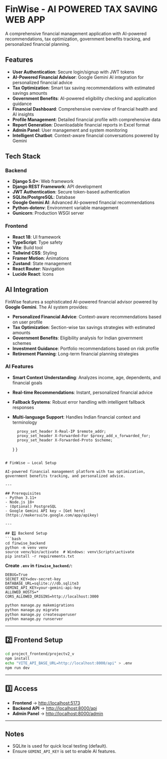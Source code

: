# FinWise - AI POWERED TAX SAVING WEB APP
A comprehensive financial management application with AI-powered recommendations, tax optimization, government benefits tracking, and personalized financial planning.

## Features

- **User Authentication**: Secure login/signup with JWT tokens
- **AI-Powered Financial Advisor**: Google Gemini AI integration for personalized financial advice
- **Tax Optimization**: Smart tax saving recommendations with estimated savings amounts
- **Government Benefits**: AI-powered eligibility checking and application guidance
- **Financial Dashboard**: Comprehensive overview of financial health and AI insights
- **Profile Management**: Detailed financial profile with comprehensive data
- **Report Generation**: Downloadable financial reports in Excel format
- **Admin Panel**: User management and system monitoring
- **Intelligent Chatbot**: Context-aware financial conversations powered by Gemini

## Tech Stack

### Backend
- **Django 5.0+**: Web framework
- **Django REST Framework**: API development
- **JWT Authentication**: Secure token-based authentication
- **SQLite/PostgreSQL**: Database
- **Google Gemini AI**: Advanced AI-powered financial recommendations
- **Python-dotenv**: Environment variable management
- **Gunicorn**: Production WSGI server

### Frontend
- **React 18**: UI framework
- **TypeScript**: Type safety
- **Vite**: Build tool
- **Tailwind CSS**: Styling
- **Framer Motion**: Animations
- **Zustand**: State management
- **React Router**: Navigation
- **Lucide React**: Icons

## AI Integration

FinWise features a sophisticated AI-powered financial advisor powered by **Google Gemini**. The AI system provides:

- **Personalized Financial Advice**: Context-aware recommendations based on user profile
- **Tax Optimization**: Section-wise tax savings strategies with estimated amounts
- **Government Benefits**: Eligibility analysis for Indian government schemes
- **Investment Guidance**: Portfolio recommendations based on risk profile
- **Retirement Planning**: Long-term financial planning strategies

### AI Features
- **Smart Context Understanding**: Analyzes income, age, dependents, and financial goals
- **Real-time Recommendations**: Instant, personalized financial advice
- **Fallback Systems**: Robust error handling with intelligent fallback responses
- **Multi-language Support**: Handles Indian financial context and terminology

        proxy_set_header X-Real-IP $remote_addr;
        proxy_set_header X-Forwarded-For $proxy_add_x_forwarded_for;
        proxy_set_header X-Forwarded-Proto $scheme;
    }
}
```

# FinWise – Local Setup

AI-powered financial management platform with tax optimization, government benefits tracking, and personalized advice.

---

## Prerequisites
- Python 3.11+
- Node.js 18+
- (Optional) PostgreSQL
- Google Gemini API key → [Get here](https://makersuite.google.com/app/apikey)

---

## 1️⃣ Backend Setup
```bash
cd finwise_backend
python -m venv venv
source venv/bin/activate  # Windows: venv\Scripts\activate
pip install -r requirements.txt
```

**Create `.env` in `finwise_backend/`:**
```env
DEBUG=True
SECRET_KEY=dev-secret-key
DATABASE_URL=sqlite:///db.sqlite3
GEMINI_API_KEY=your-gemini-api-key
ALLOWED_HOSTS=*
CORS_ALLOWED_ORIGINS=http://localhost:3000
```

```bash
python manage.py makemigrations
python manage.py migrate
python manage.py createsuperuser
python manage.py runserver
```

---

## 2️⃣ Frontend Setup
```bash
cd project_frontend/projectv2_v
npm install
echo "VITE_API_BASE_URL=http://localhost:8000/api" > .env
npm run dev
```

---

## 3️⃣ Access
- **Frontend** → [http://localhost:5173](http://localhost:5173)
- **Backend API** → [http://localhost:8000/api](http://localhost:8000/api)
- **Admin Panel** → [http://localhost:8000/admin](http://localhost:8000/admin)

---

## Notes
- SQLite is used for quick local testing (default).
- Ensure `GEMINI_API_KEY` is set to enable AI features.



